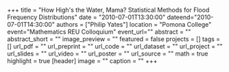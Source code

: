 +++
title = "How High's the Water, Mama? Statistical Methods for Flood Frequency Distributions"
date = "2010-07-01T13:30:00"
dateend="2010-07-01T14:30:00"
authors = ["Philip Yates"]
location = "Pomona College"
event="Mathematics REU Colloquium"
event_url=""
abstract = ""
abstract_short = ""
image_preview = ""
featured = false
projects = []
tags = []
url_pdf = ""
url_preprint = ""
url_code = ""
url_dataset = ""
url_project = ""
url_slides = "\"
url_video = ""
url_poster = ""
url_source = ""
math = true
highlight = true
[header]
image = ""
caption = ""
+++
